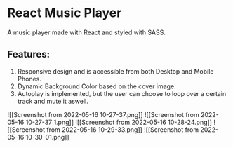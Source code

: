 # React Music Player

A music player made with React and styled with SASS.

## Features:

1. Responsive design and is accessible from both Desktop and Mobile Phones.
2. Dynamic Background Color based on the cover image.
3. Autoplay is implemented, but the user can choose to loop over a certain track and mute it aswell.

![[Screenshot from 2022-05-16 10-27-37.png]]
![[Screenshot from 2022-05-16 10-27-37 1.png]]
![[Screenshot from 2022-05-16 10-28-24.png]]
![[Screenshot from 2022-05-16 10-29-33.png]]
![[Screenshot from 2022-05-16 10-30-01.png]]
